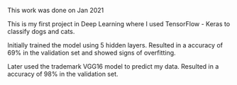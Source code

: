 This work was done on Jan 2021

This is my first project in Deep Learning where I used TensorFlow - Keras to classify dogs and cats.

Initially trained the model using 5 hidden layers. Resulted in a accuracy of 69% in the validation set and showed signs of overfitting.

Later used the trademark VGG16 model to predict my data. Resulted in a accuracy of 98% in the validation set.
